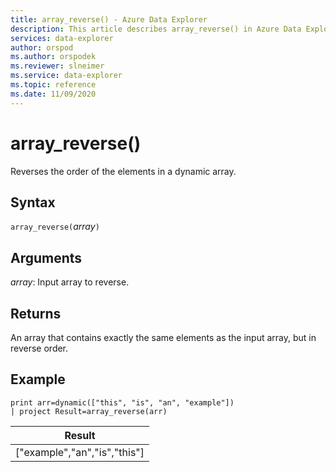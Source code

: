 ```yaml
---
title: array_reverse() - Azure Data Explorer
description: This article describes array_reverse() in Azure Data Explorer.
services: data-explorer
author: orspod
ms.author: orspodek
ms.reviewer: slneimer
ms.service: data-explorer
ms.topic: reference
ms.date: 11/09/2020
---
```

# array_reverse()

Reverses the order of the elements in a dynamic array.

## Syntax

`array_reverse(`*array*`)`

## Arguments

*array*: Input array to reverse.

## Returns

An array that contains exactly the same elements as the input array, but in reverse order.

## Example

<!-- csl: https://help.apl.windows.net:443/Samples -->
```apl
print arr=dynamic(["this", "is", "an", "example"]) 
| project Result=array_reverse(arr)
```

|Result|
|---|
|["example","an","is","this"]|
